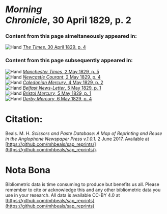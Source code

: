 # *Morning Chronicle*, 30 April 1829, p. 2  
  
### Content from this page simeltaneously appeared in:  
![Hand](http://scissorsandpaste.net/wp-content/uploads/2017/06/smallhandpointer.png) [*The Times*, 30 April 1829, p. 4](https://mhbeals.github.io/sap_html/The-Times/The-Times-30-April-1829-p-4)  
  
### Content from this page subsequently appeared in:  
![Hand](http://scissorsandpaste.net/wp-content/uploads/2017/06/smallhandpointer.png) [*Manchester Times*, 2 May 1829, p. 5](https://mhbeals.github.io/sap_html/Manchester-Times/Manchester-Times-2-May-1829-p-5)  
![Hand](http://scissorsandpaste.net/wp-content/uploads/2017/06/smallhandpointer.png) [*Newcastle Courant*, 2 May 1829, p. 4](https://mhbeals.github.io/sap_html/Newcastle-Courant/Newcastle-Courant-2-May-1829-p-4)  
![Hand](http://scissorsandpaste.net/wp-content/uploads/2017/06/smallhandpointer.png) [*Caledonian Mercury*, 4 May 1829, p. 2](https://mhbeals.github.io/sap_html/Caledonian-Mercury/Caledonian-Mercury-4-May-1829-p-2)  
![Hand](http://scissorsandpaste.net/wp-content/uploads/2017/06/smallhandpointer.png) [*Belfast News-Letter*, 5 May 1829, p. 1](https://mhbeals.github.io/sap_html/Belfast-News-Letter/Belfast-News-Letter-5-May-1829-p-1)  
![Hand](http://scissorsandpaste.net/wp-content/uploads/2017/06/smallhandpointer.png) [*Bristol Mercury*, 5 May 1829, p. 1](https://mhbeals.github.io/sap_html/Bristol-Mercury/Bristol-Mercury-5-May-1829-p-1)  
![Hand](http://scissorsandpaste.net/wp-content/uploads/2017/06/smallhandpointer.png) [*Derby Mercury*, 6 May 1829, p. 4](https://mhbeals.github.io/sap_html/Derby-Mercury/Derby-Mercury-6-May-1829-p-4)  


# Citation: 

Beals. M. H. *Scissors and Paste Database: A Map of Reprinting and Reuse in the Anglophone Newspaper Press v.1.0.1.* 2 June 2017. Available at [https://github.com/mhbeals/sap_reprints/](https://github.com/mhbeals/sap_reprints/). 

# Nota Bona

Bibliometric data is time consuming to produce but benefits us all. Please remember to cite or acknowledge this and any other bibliometric data you use in your research. All data is available CC-BY 4.0 at [https://github.com/mhbeals/sap_reprints](https://github.com/mhbeals/sap_reprints)